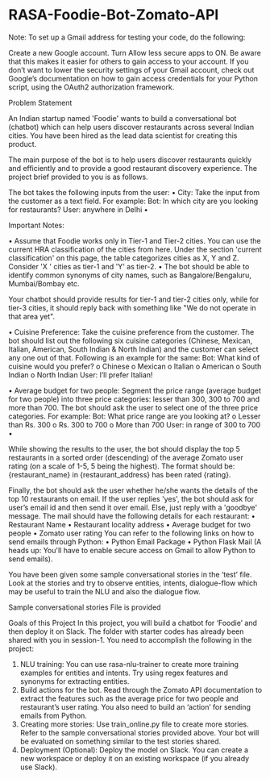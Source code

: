 # RASA-Foodie-Bot-Zomato-API

Note: To set up a Gmail address for testing your code, do the following:

Create a new Google account.
Turn Allow less secure apps to ON. Be aware that this makes it easier for others to gain access to your account.
If you don’t want to lower the security settings of your Gmail account, check out Google’s documentation on how to gain access credentials for your Python script, using the OAuth2 authorization framework.


Problem Statement

An Indian startup named 'Foodie' wants to build a conversational bot (chatbot) which can help users discover restaurants across several Indian cities. You have been hired as the lead data scientist for creating this product.
 
The main purpose of the bot is to help users discover restaurants quickly and efficiently and to provide a good restaurant discovery experience. The project brief provided to you is as follows.
 
The bot takes the following inputs from the user:
•	City: Take the input from the customer as a text field. For example:
Bot: In which city are you looking for restaurants?
User: anywhere in Delhi
•	 
 
 
Important Notes: 

•	Assume that Foodie works only in Tier-1 and Tier-2 cities. You can use the current HRA classification of the cities from here. Under the section 'current classification' on this page, the table categorizes cities as X, Y and Z. Consider 'X ' cities as tier-1 and 'Y' as tier-2. 
•	The bot should be able to identify common synonyms of city names, such as Bangalore/Bengaluru, Mumbai/Bombay etc.
 
Your chatbot should provide results for tier-1 and tier-2 cities only, while for tier-3 cities, it should reply back with something like "We do not operate in that area yet".
 
•	Cuisine Preference: Take the cuisine preference from the customer. The bot should list out the following six cuisine categories (Chinese, Mexican, Italian, American, South Indian & North Indian) and the customer can select any one out of that. Following is an example for the same:
Bot: What kind of cuisine would you prefer?
o	Chinese
o	Mexican
o	Italian
o	American
o	South Indian
o	North Indian
User: I’ll prefer Italian!
 
 
 
 
 
 
 
 
 
 
 
 
•	Average budget for two people: Segment the price range (average budget for two people) into three price categories: lesser than 300, 300 to 700 and more than 700. The bot should ask the user to select one of the three price categories. For example:
Bot: What price range are you looking at?
o	Lesser than Rs. 300
o	Rs. 300 to 700
o	More than 700
User: in range of 300 to 700
•	 
 
 
 
 
 
 
 
While showing the results to the user, the bot should display the top 5 restaurants in a sorted order (descending) of the average Zomato user rating (on a scale of 1-5, 5 being the highest). The format should be: {restaurant_name} in {restaurant_address} has been rated {rating}.

Finally, the bot should ask the user whether he/she wants the details of the top 10 restaurants on email. If the user replies 'yes', the bot should ask for user’s email id and then send it over email. Else, just reply with a 'goodbye' message. The mail should have the following details for each restaurant:
•	Restaurant Name
•	Restaurant locality address
•	Average budget for two people
•	Zomato user rating
You can refer to the following links on how to send emails through Python:
•	Python Email Package
•	Python Flask Mail
(A heads up: You'll have to enable secure access on Gmail to allow Python to send emails).
 
You have been given some sample conversational stories in the ‘test’ file. Look at the stories and try to observe entities, intents, dialogue-flow which may be useful to train the NLU and also the dialogue flow.

Sample conversational stories
 File is provided
 
Goals of this Project
In this project, you will build a chatbot for ‘Foodie’ and then deploy it on Slack. The folder with starter codes has already been shared with you in session-1. You need to accomplish the following in the project:
1.	NLU training: You can use rasa-nlu-trainer to create more training examples for entities and intents. Try using regex features and synonyms for extracting entities.
2.	Build actions for the bot. Read through the Zomato API documentation to extract the features such as the average price for two people and restaurant’s user rating. You also need to build an ‘action’ for sending emails from Python.
3.	Creating more stories: Use train_online.py file to create more stories. Refer to the sample conversational stories provided above.  Your bot will be evaluated on something similar to the test stories shared.
4.	Deployment (Optional): Deploy the model on Slack. You can create a new workspace or deploy it on an existing workspace (if you already use Slack).

